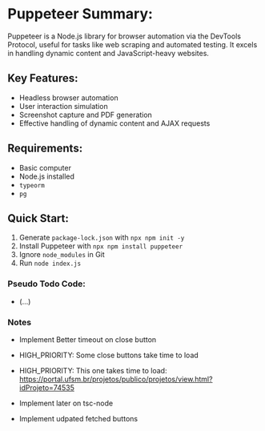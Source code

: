 # Puppeteer Summary:

Puppeteer is a Node.js library for browser automation via the DevTools Protocol, useful for tasks like web scraping and automated testing. It excels in handling dynamic content and JavaScript-heavy websites.

## Key Features:
- Headless browser automation
- User interaction simulation
- Screenshot capture and PDF generation
- Effective handling of dynamic content and AJAX requests

## Requirements:
- Basic computer
- Node.js installed
- `typeorm`
- `pg`

## Quick Start:
1. Generate `package-lock.json` with `npx npm init -y`
2. Install Puppeteer with `npx npm install puppeteer`
3. Ignore `node_modules` in Git
4. Run `node index.js`

### Pseudo Todo Code:
- (...)

### Notes
- Implement Better timeout on close button

- HIGH_PRIORITY: Some close buttons take time to load
- HIGH_PRIORITY: This one takes time to load: https://portal.ufsm.br/projetos/publico/projetos/view.html?idProjeto=74535

- Implement later on tsc-node
- Implement udpated fetched buttons 
